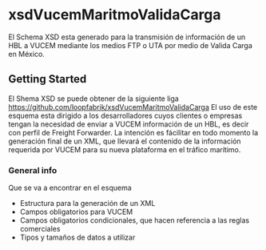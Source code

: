 # xsdVucemMaritmoValidaCarga

El Schema XSD esta generado para la transmisión de información de un HBL a VUCEM mediante los medios FTP o UTA por medio de  Valida Carga en México. 

## Getting Started

El Shema XSD se puede obtener de la siguiente liga https://github.com/loopfabrik/xsdVucemMaritmoValidaCarga
El uso de este esquema esta dirigido a los desarrolladores cuyos clientes o empresas tengan la necesidad de enviar a VUCEM información de un HBL, es decir con perfil de Freight Forwarder.
La intención es fácilitar en todo momento la generación final de un XML, que llevará el contenido de la información requerida por VUCEM para su nueva plataforma en el tráfico marítimo.

### General info

Que se va a encontrar en el esquema

* Estructura para la generación de un XML
* Campos obligatorios para VUCEM
* Campos obligatorios condicionales, que hacen referencia a las reglas comerciales
* Tipos y tamaños de datos a utilizar
